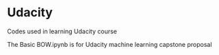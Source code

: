 # Udacity
Codes used in learning Udacity course

The Basic BOW.ipynb is for Udacity machine learning capstone proposal
